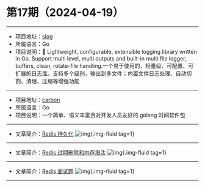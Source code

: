 # 第17期（2024-04-19）

---
- 项目地址：[slog](https://github.com/gookit/slog)
- 所属语言：Go
- 项目说明：📑 Lightweight, configurable, extensible logging library written in Go. Support multi level, multi outputs and built-in multi file logger, buffers, clean, rotate-file handling.一个易于使用的，轻量级、可配置、可扩展的日志库。支持多个级别，输出到多文件；内置文件日志处理、自动切割、清理、压缩等增强功能
---
- 项目地址：[carbon](https://github.com/golang-module/carbon)
- 所属语言：Go
- 项目说明：一个简单、语义丰富且对开发人员友好的 golang 时间软件包
---
- 文章简介：[Redis 持久化](https://dunwu.github.io/blog/pages/4de901/)
![img](/weekly/static/images/2024-04-19/1713511025.png){.img-fluid tag=1}
---
- 文章简介：[Redis 过期删除和内存淘汰](https://dunwu.github.io/blog/pages/ce0453/)
![img](/weekly/static/images/2024-04-19/1713512842.png){.img-fluid tag=1}
---
- 文章简介：[Redis 面试题](https://dunwu.github.io/blog/pages/451b73/)
![img](/weekly/static/images/2024-04-19/1713514229.png){.img-fluid tag=1}
---